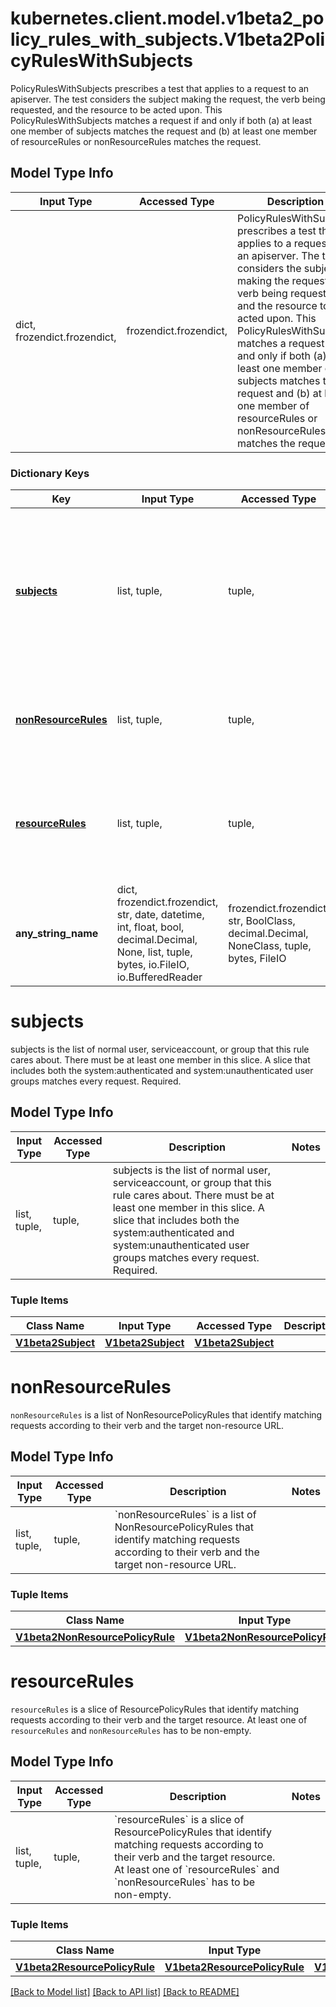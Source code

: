 # kubernetes.client.model.v1beta2_policy_rules_with_subjects.V1beta2PolicyRulesWithSubjects

PolicyRulesWithSubjects prescribes a test that applies to a request to an apiserver. The test considers the subject making the request, the verb being requested, and the resource to be acted upon. This PolicyRulesWithSubjects matches a request if and only if both (a) at least one member of subjects matches the request and (b) at least one member of resourceRules or nonResourceRules matches the request.

## Model Type Info
Input Type | Accessed Type | Description | Notes
------------ | ------------- | ------------- | -------------
dict, frozendict.frozendict,  | frozendict.frozendict,  | PolicyRulesWithSubjects prescribes a test that applies to a request to an apiserver. The test considers the subject making the request, the verb being requested, and the resource to be acted upon. This PolicyRulesWithSubjects matches a request if and only if both (a) at least one member of subjects matches the request and (b) at least one member of resourceRules or nonResourceRules matches the request. | 

### Dictionary Keys
Key | Input Type | Accessed Type | Description | Notes
------------ | ------------- | ------------- | ------------- | -------------
**[subjects](#subjects)** | list, tuple,  | tuple,  | subjects is the list of normal user, serviceaccount, or group that this rule cares about. There must be at least one member in this slice. A slice that includes both the system:authenticated and system:unauthenticated user groups matches every request. Required. | 
**[nonResourceRules](#nonResourceRules)** | list, tuple,  | tuple,  | &#x60;nonResourceRules&#x60; is a list of NonResourcePolicyRules that identify matching requests according to their verb and the target non-resource URL. | [optional] 
**[resourceRules](#resourceRules)** | list, tuple,  | tuple,  | &#x60;resourceRules&#x60; is a slice of ResourcePolicyRules that identify matching requests according to their verb and the target resource. At least one of &#x60;resourceRules&#x60; and &#x60;nonResourceRules&#x60; has to be non-empty. | [optional] 
**any_string_name** | dict, frozendict.frozendict, str, date, datetime, int, float, bool, decimal.Decimal, None, list, tuple, bytes, io.FileIO, io.BufferedReader | frozendict.frozendict, str, BoolClass, decimal.Decimal, NoneClass, tuple, bytes, FileIO | any string name can be used but the value must be the correct type | [optional]

# subjects

subjects is the list of normal user, serviceaccount, or group that this rule cares about. There must be at least one member in this slice. A slice that includes both the system:authenticated and system:unauthenticated user groups matches every request. Required.

## Model Type Info
Input Type | Accessed Type | Description | Notes
------------ | ------------- | ------------- | -------------
list, tuple,  | tuple,  | subjects is the list of normal user, serviceaccount, or group that this rule cares about. There must be at least one member in this slice. A slice that includes both the system:authenticated and system:unauthenticated user groups matches every request. Required. | 

### Tuple Items
Class Name | Input Type | Accessed Type | Description | Notes
------------- | ------------- | ------------- | ------------- | -------------
[**V1beta2Subject**](V1beta2Subject.md) | [**V1beta2Subject**](V1beta2Subject.md) | [**V1beta2Subject**](V1beta2Subject.md) |  | 

# nonResourceRules

`nonResourceRules` is a list of NonResourcePolicyRules that identify matching requests according to their verb and the target non-resource URL.

## Model Type Info
Input Type | Accessed Type | Description | Notes
------------ | ------------- | ------------- | -------------
list, tuple,  | tuple,  | &#x60;nonResourceRules&#x60; is a list of NonResourcePolicyRules that identify matching requests according to their verb and the target non-resource URL. | 

### Tuple Items
Class Name | Input Type | Accessed Type | Description | Notes
------------- | ------------- | ------------- | ------------- | -------------
[**V1beta2NonResourcePolicyRule**](V1beta2NonResourcePolicyRule.md) | [**V1beta2NonResourcePolicyRule**](V1beta2NonResourcePolicyRule.md) | [**V1beta2NonResourcePolicyRule**](V1beta2NonResourcePolicyRule.md) |  | 

# resourceRules

`resourceRules` is a slice of ResourcePolicyRules that identify matching requests according to their verb and the target resource. At least one of `resourceRules` and `nonResourceRules` has to be non-empty.

## Model Type Info
Input Type | Accessed Type | Description | Notes
------------ | ------------- | ------------- | -------------
list, tuple,  | tuple,  | &#x60;resourceRules&#x60; is a slice of ResourcePolicyRules that identify matching requests according to their verb and the target resource. At least one of &#x60;resourceRules&#x60; and &#x60;nonResourceRules&#x60; has to be non-empty. | 

### Tuple Items
Class Name | Input Type | Accessed Type | Description | Notes
------------- | ------------- | ------------- | ------------- | -------------
[**V1beta2ResourcePolicyRule**](V1beta2ResourcePolicyRule.md) | [**V1beta2ResourcePolicyRule**](V1beta2ResourcePolicyRule.md) | [**V1beta2ResourcePolicyRule**](V1beta2ResourcePolicyRule.md) |  | 

[[Back to Model list]](../../README.md#documentation-for-models) [[Back to API list]](../../README.md#documentation-for-api-endpoints) [[Back to README]](../../README.md)

